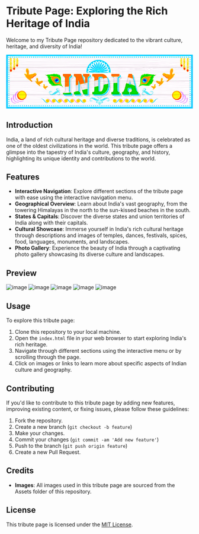 # Tribute Page: Exploring the Rich Heritage of India

Welcome to my Tribute Page repository dedicated to the vibrant culture, heritage, and diversity of India!

![India Banner](Assets/indiatitle.png)

## Introduction

India, a land of rich cultural heritage and diverse traditions, is celebrated as one of the oldest civilizations in the world. This tribute page offers a glimpse into the tapestry of India's culture, geography, and history, highlighting its unique identity and contributions to the world.

## Features

- **Interactive Navigation**: Explore different sections of the tribute page with ease using the interactive navigation menu.
- **Geographical Overview**: Learn about India's vast geography, from the towering Himalayas in the north to the sun-kissed beaches in the south.
- **States & Capitals**: Discover the diverse states and union territories of India along with their capitals.
- **Cultural Showcase**: Immerse yourself in India's rich cultural heritage through descriptions and images of temples, dances, festivals, spices, food, languages, monuments, and landscapes.
- **Photo Gallery**: Experience the beauty of India through a captivating photo gallery showcasing its diverse culture and landscapes.

## Preview

![image](https://github.com/IshanviChauhan/India-Tribute-Page/assets/111958930/306da1dd-3ed2-4834-9bda-aed70b0a6ac5)
![image](https://github.com/IshanviChauhan/India-Tribute-Page/assets/111958930/012fadc2-ee2a-4135-b214-6741dca999e0)
![image](https://github.com/IshanviChauhan/India-Tribute-Page/assets/111958930/5fe13482-0d26-4f05-b1cb-081406fc62f3)
![image](https://github.com/IshanviChauhan/India-Tribute-Page/assets/111958930/e2b888bf-2183-4b20-977c-35ba4661edf5)
![image](https://github.com/IshanviChauhan/India-Tribute-Page/assets/111958930/43bd3423-d87e-4a98-a30f-c5b80793c03a)

## Usage

To explore this tribute page:

1. Clone this repository to your local machine.
2. Open the `index.html` file in your web browser to start exploring India's rich heritage.
3. Navigate through different sections using the interactive menu or by scrolling through the page.
4. Click on images or links to learn more about specific aspects of Indian culture and geography.

## Contributing

If you'd like to contribute to this tribute page by adding new features, improving existing content, or fixing issues, please follow these guidelines:

1. Fork the repository.
2. Create a new branch (`git checkout -b feature`)
3. Make your changes.
4. Commit your changes (`git commit -am 'Add new feature'`)
5. Push to the branch (`git push origin feature`)
6. Create a new Pull Request.

## Credits

- **Images**: All images used in this tribute page are sourced from the Assets folder of this repository.

## License

This tribute page is licensed under the [MIT License](LICENSE).
